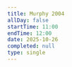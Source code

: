 ```yaml
---
title: Murphy 2004
allDay: false
startTime: 11:00
endTime: 12:00
date: 2025-10-26
completed: null
type: single
---
```

